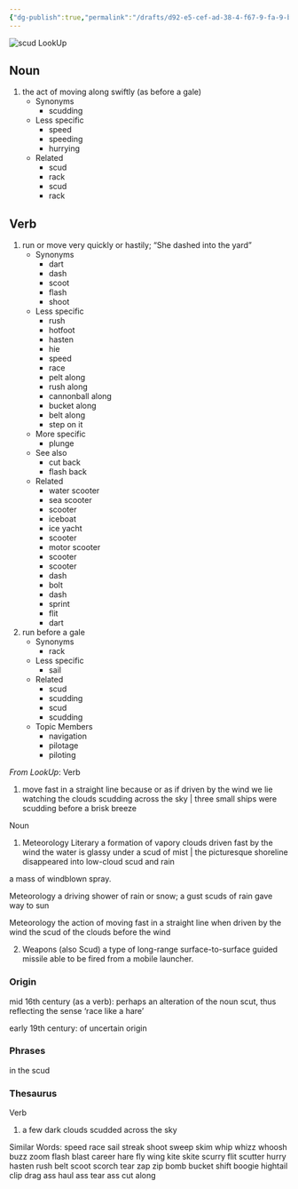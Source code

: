 ```yaml
---
{"dg-publish":true,"permalink":"/drafts/d92-e5-cef-ad-38-4-f67-9-fa-9-b38-e6-ecd-4-c89/","dgHomeLink":true,"dgPassFrontmatter":false}
---
```



![scud LookUp](https://i.snap.as/ehsLvxYr.png)

## Noun

1. the act of moving along swiftly (as before a gale)
	- Synonyms
		- scudding
	- Less specific
		- speed
		- speeding
		- hurrying
	- Related
		- scud
		- rack
		- scud
		- rack

## Verb

1. run or move very quickly or hastily; “She dashed into the yard”
	- Synonyms
		- dart
		- dash
		- scoot
		- flash
		- shoot
	- Less specific
		- rush
		- hotfoot
		- hasten
		- hie
		- speed
		- race
		- pelt along
		- rush along
		- cannonball along
		- bucket along
		- belt along
		- step on it
	- More specific
		- plunge
	- See also
		- cut back
		- flash back
	- Related
		- water scooter
		- sea scooter
		- scooter
		- iceboat
		- ice yacht
		- scooter
		- motor scooter
		- scooter
		- scooter
		- dash
		- bolt
		- dash
		- sprint
		- flit
		- dart
2. run before a gale
	- Synonyms
		- rack
	- Less specific
		- sail
	- Related
		- scud
		- scudding
		- scud
		- scudding
	- Topic Members
		- navigation
		- pilotage
		- piloting

*From LookUp*:
Verb
1.	move fast in a straight line because or as if driven by the wind
we lie watching the clouds scudding across the sky | three small ships were scudding before a brisk breeze


Noun
1.	Meteorology Literary a formation of vapory clouds driven fast by the wind
the water is glassy under a scud of mist | the picturesque shoreline disappeared into low-cloud scud and rain

a mass of windblown spray.

Meteorology a driving shower of rain or snow; a gust
scuds of rain gave way to sun

Meteorology the action of moving fast in a straight line when driven by the wind
the scud of the clouds before the wind

2.	Weapons (also Scud) a type of long-range surface-to-surface guided missile able to be fired from a mobile launcher.

### Origin
mid 16th century (as a verb): perhaps an alteration of the noun scut, thus reflecting the sense ‘race like a hare’

early 19th century: of uncertain origin

### Phrases
in the scud

### Thesaurus
Verb
1.	a few dark clouds scudded across the sky

Similar Words: 	speed    race    sail    streak    shoot    sweep    skim    whip    whizz    whoosh    buzz    zoom    flash    blast    career    hare    fly    wing    kite    skite    scurry    flit    scutter    hurry    hasten    rush    belt    scoot    scorch    tear    zap    zip    bomb    bucket    shift    boogie    hightail    clip    drag ass    haul ass    tear ass    cut along